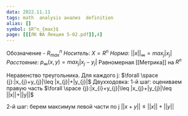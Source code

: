 ```yaml
---
data: 2022.11.11
tags: math  analysis анализ  definition
alias: []
symbol: $R^n_{max}$
page: [[[ЛК ФА Лекция 5-02.pdf]],4] 
---
```

Обозначение - $R^n_{max}$
*Носитель*:
$X=R^n$
*Норма*:
$||x||_{\infty}=max_{j}|x_{j}|$
*Расстояние*: $p_{\infty}(x,y)=max_{j}|x_{j}-y_{j}|$ Равномерная [[Метрика]] на $R^n$ 

Неравенство треугольника. Для каждого j:
$\forall \space {j}:|x_{j}+y_{j}|\leq |x_{j}|+|y_{j}|$
Двухходовка:
1-й шаг: оцениваем правую часть
$\forall \space {j}:|x_{i}+y_{j}|\leq |x_{j}+|y_{j}|\leq ||x||+||y||$

2-й шаг: берем максимум левой части по j
$||x+y||\leq ||x||+||y||$

